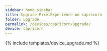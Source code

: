 ```yaml
---
sidebar: home_sidebar
title: Upgrade PixelExperience on capricorn
folder: upgrade
permalink: /devices/capricorn/upgrade/
device: capricorn
---
```

{% include templates/device_upgrade.md %}

